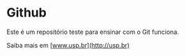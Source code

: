 # Github

Este é um repositório teste para ensinar com  o Git funciona.

Saiba mais em [www.usp.br](http://usp.br)

